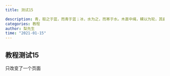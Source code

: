 ```yaml
---
title: 测试15

description: 青，取之于蓝，而青于蓝；冰，水为之，而寒于水。木直中绳，輮以为轮，其曲中规。虽有槁暴，不复挺者，輮使之然也。故木受绳则直，金就砺则利，君子博学而日参省乎己，则知明而行无过矣。
categories: 教程
author: 梨先生
time: "2021-01-15"
---
```


## 教程测试15
只改变了一个页面